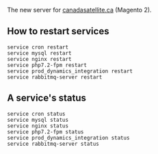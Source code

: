The new server for [canadasatellite.ca](https://www.canadasatellite.ca) (Magento 2).

## How to restart services
```
service cron restart
service mysql restart
service nginx restart
service php7.2-fpm restart
service prod_dynamics_integration restart
service rabbitmq-server restart
```

## A service's status
```
service cron status
service mysql status
service nginx status
service php7.2-fpm status
service prod_dynamics_integration status
service rabbitmq-server status
```